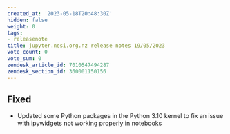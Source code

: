 ```yaml
---
created_at: '2023-05-18T20:48:30Z'
hidden: false
weight: 0
tags:
- releasenote
title: jupyter.nesi.org.nz release notes 19/05/2023
vote_count: 0
vote_sum: 0
zendesk_article_id: 7010547494287
zendesk_section_id: 360001150156
---
```



## Fixed

- Updated some Python packages in the Python 3.10 kernel to fix an
    issue with ipywidgets not working properly in notebooks